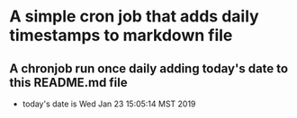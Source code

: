 A simple cron job that adds daily timestamps to markdown file
============================================================
## A chronjob run once daily adding today's date to this README.md file
* today's date is Wed Jan 23 15:05:14 MST 2019
